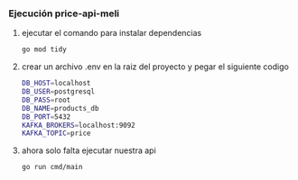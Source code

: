 ### Ejecución price-api-meli


    
1. ejecutar el comando para instalar dependencias
    
    ```bash
    go mod tidy 
    ```
    
2. crear un archivo .env en la raiz del proyecto y pegar el siguiente codigo
    
    ```bash
    DB_HOST=localhost
    DB_USER=postgresql
    DB_PASS=root
    DB_NAME=products_db
    DB_PORT=5432
    KAFKA_BROKERS=localhost:9092
    KAFKA_TOPIC=price
    ```
    
3. ahora solo falta ejecutar nuestra api
    
    ```bash
    go run cmd/main
    ```
